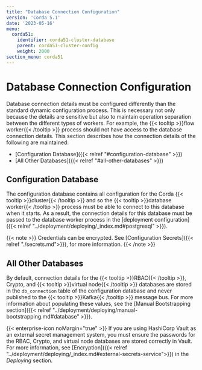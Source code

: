 ```yaml
---
title: "Database Connection Configuration"
version: 'Corda 5.1'
date: '2023-05-16'
menu:
  corda51:
    identifier: corda51-cluster-database
    parent: corda51-cluster-config
    weight: 2000
section_menu: corda51
---
```


# Database Connection Configuration

Database connection details must be configured differently than the standard dynamic configuration process. This is necessary not only because the details are sensitive but also to maintain operation separation between the different types of workers. For example, the {{< tooltip >}}flow worker{{< /tooltip >}} process should not have access to the database connection details. This section describes how the connection details of the following are maintained:
* [Configuration Database]({{< relref "#configuration-database" >}})
* [All Other Databases]({{< relref "#all-other-databases" >}})

## Configuration Database

The configuration database contains all configuration for the Corda {{< tooltip >}}cluster{{< /tooltip >}} and so the {{< tooltip >}}database worker{{< /tooltip >}} process must be able to connect to this database when it starts. As a result, the connection details for this database must be passed to the database worker process in the [deployment configuration]({{< relref "../deployment/deploying/_index.md#postgresql" >}}).

{{< note >}}
Credentials can be encrypted. See [Configuration Secrets]({{< relref "./secrets.md">}}), for more information.
{{< /note >}}

## All Other Databases

By default, connection details for the {{< tooltip >}}RBAC{{< /tooltip >}}, Crypto, and {{< tooltip >}}virtual node{{< /tooltip >}} databases are stored in the `db_connection` table of the configuration database and never published to the {{< tooltip >}}Kafka{{< /tooltip >}} message bus. For more information about populating these values, see the [Manual Bootstrapping section]({{< relref "../deployment/deploying/manual-bootstrapping.md#database" >}}).

{{< enterprise-icon noMargin="true" >}} If you are using HashiCorp Vault as an external secret management system, you must ensure the passwords for the RBAC, Crypto, and virtual node databases are stored correctly in Vault. For more information, see [Encryption]({{< relref "../deployment/deploying/_index.md#external-secrets-service">}}) in the _Deploying_ section.
